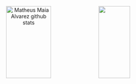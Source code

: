 
<div align="center">  
  <img width="49%" height="195px" src="https://github-readme-stats.vercel.app/api?username=Chimeric-arch&show_icons=true&count_private=true&hide_border=true&title_color=00bfbf&icon_color=00bfbf&text_color=c9d1d9&bg_color=0d1117" alt="Matheus Maia Alvarez github stats" /> 
  <img width="41%" height="195px" src="https://github-readme-stats.vercel.app/api/top-langs/?username=Chimeric-arch&layout=compact&hide_border=true&title_color=00bfbf&text_color=00bfbf&bg_color=0d1117" />
</div>
